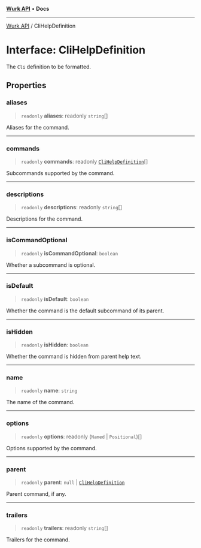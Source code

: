 [**Wurk API**](../README.md) • **Docs**

***

[Wurk API](../README.md) / CliHelpDefinition

# Interface: CliHelpDefinition

The `Cli` definition to be formatted.

## Properties

### aliases

> `readonly` **aliases**: readonly `string`[]

Aliases for the command.

***

### commands

> `readonly` **commands**: readonly [`CliHelpDefinition`](CliHelpDefinition.md)[]

Subcommands supported by the command.

***

### descriptions

> `readonly` **descriptions**: readonly `string`[]

Descriptions for the command.

***

### isCommandOptional

> `readonly` **isCommandOptional**: `boolean`

Whether a subcommand is optional.

***

### isDefault

> `readonly` **isDefault**: `boolean`

Whether the command is the default subcommand of its parent.

***

### isHidden

> `readonly` **isHidden**: `boolean`

Whether the command is hidden from parent help text.

***

### name

> `readonly` **name**: `string`

The name of the command.

***

### options

> `readonly` **options**: readonly (`Named` \| `Positional`)[]

Options supported by the command.

***

### parent

> `readonly` **parent**: `null` \| [`CliHelpDefinition`](CliHelpDefinition.md)

Parent command, if any.

***

### trailers

> `readonly` **trailers**: readonly `string`[]

Trailers for the command.
